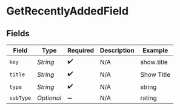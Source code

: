 # GetRecentlyAddedField


## Fields

| Field              | Type               | Required           | Description        | Example            |
| ------------------ | ------------------ | ------------------ | ------------------ | ------------------ |
| `key`              | *String*           | :heavy_check_mark: | N/A                | show.title         |
| `title`            | *String*           | :heavy_check_mark: | N/A                | Show Title         |
| `type`             | *String*           | :heavy_check_mark: | N/A                | string             |
| `subType`          | *Optional<String>* | :heavy_minus_sign: | N/A                | rating             |